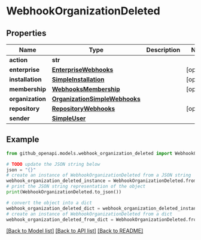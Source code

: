 # WebhookOrganizationDeleted


## Properties

Name | Type | Description | Notes
------------ | ------------- | ------------- | -------------
**action** | **str** |  | 
**enterprise** | [**EnterpriseWebhooks**](EnterpriseWebhooks.md) |  | [optional] 
**installation** | [**SimpleInstallation**](SimpleInstallation.md) |  | [optional] 
**membership** | [**WebhooksMembership**](WebhooksMembership.md) |  | [optional] 
**organization** | [**OrganizationSimpleWebhooks**](OrganizationSimpleWebhooks.md) |  | 
**repository** | [**RepositoryWebhooks**](RepositoryWebhooks.md) |  | [optional] 
**sender** | [**SimpleUser**](SimpleUser.md) |  | 

## Example

```python
from github_openapi.models.webhook_organization_deleted import WebhookOrganizationDeleted

# TODO update the JSON string below
json = "{}"
# create an instance of WebhookOrganizationDeleted from a JSON string
webhook_organization_deleted_instance = WebhookOrganizationDeleted.from_json(json)
# print the JSON string representation of the object
print(WebhookOrganizationDeleted.to_json())

# convert the object into a dict
webhook_organization_deleted_dict = webhook_organization_deleted_instance.to_dict()
# create an instance of WebhookOrganizationDeleted from a dict
webhook_organization_deleted_from_dict = WebhookOrganizationDeleted.from_dict(webhook_organization_deleted_dict)
```
[[Back to Model list]](../README.md#documentation-for-models) [[Back to API list]](../README.md#documentation-for-api-endpoints) [[Back to README]](../README.md)


